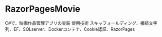 # RazorPagesMovie
C#で、映画作品管理アプリの実装
使用技術
スキャフォールディング、接続文字列、EF、SQLserver、Dockerコンテナ、Cookie認証、RazorPages
